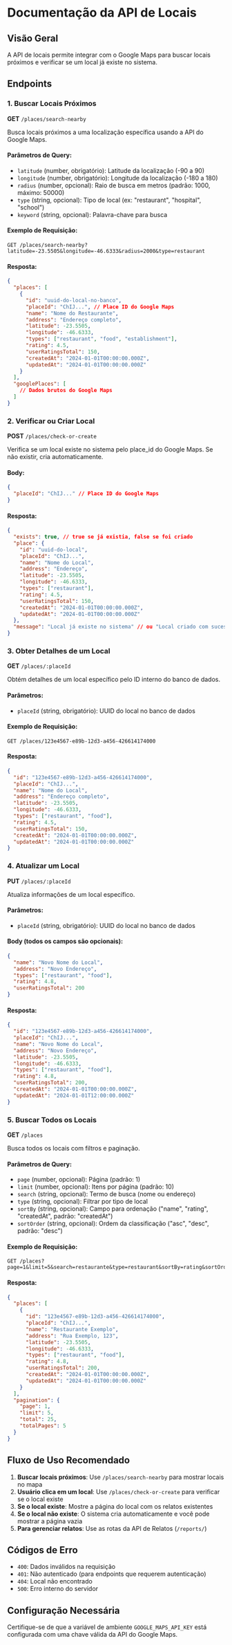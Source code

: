 # Documentação da API de Locais

## Visão Geral

A API de locais permite integrar com o Google Maps para buscar locais próximos e verificar se um local já existe no sistema.

## Endpoints

### 1. Buscar Locais Próximos

**GET** `/places/search-nearby`

Busca locais próximos a uma localização específica usando a API do Google Maps.

#### Parâmetros de Query:
- `latitude` (number, obrigatório): Latitude da localização (-90 a 90)
- `longitude` (number, obrigatório): Longitude da localização (-180 a 180)
- `radius` (number, opcional): Raio de busca em metros (padrão: 1000, máximo: 50000)
- `type` (string, opcional): Tipo de local (ex: "restaurant", "hospital", "school")
- `keyword` (string, opcional): Palavra-chave para busca

#### Exemplo de Requisição:
```http
GET /places/search-nearby?latitude=-23.5505&longitude=-46.6333&radius=2000&type=restaurant
```

#### Resposta:
```json
{
  "places": [
    {
      "id": "uuid-do-local-no-banco",
      "placeId": "ChIJ...", // Place ID do Google Maps
      "name": "Nome do Restaurante",
      "address": "Endereço completo",
      "latitude": -23.5505,
      "longitude": -46.6333,
      "types": ["restaurant", "food", "establishment"],
      "rating": 4.5,
      "userRatingsTotal": 150,
      "createdAt": "2024-01-01T00:00:00.000Z",
      "updatedAt": "2024-01-01T00:00:00.000Z"
    }
  ],
  "googlePlaces": [
    // Dados brutos do Google Maps
  ]
}
```

### 2. Verificar ou Criar Local

**POST** `/places/check-or-create`

Verifica se um local existe no sistema pelo place_id do Google Maps. Se não existir, cria automaticamente.

#### Body:
```json
{
  "placeId": "ChIJ..." // Place ID do Google Maps
}
```

#### Resposta:
```json
{
  "exists": true, // true se já existia, false se foi criado
  "place": {
    "id": "uuid-do-local",
    "placeId": "ChIJ...",
    "name": "Nome do Local",
    "address": "Endereço",
    "latitude": -23.5505,
    "longitude": -46.6333,
    "types": ["restaurant"],
    "rating": 4.5,
    "userRatingsTotal": 150,
    "createdAt": "2024-01-01T00:00:00.000Z",
    "updatedAt": "2024-01-01T00:00:00.000Z"
  },
  "message": "Local já existe no sistema" // ou "Local criado com sucesso no sistema"
}
```

### 3. Obter Detalhes de um Local

**GET** `/places/:placeId`

Obtém detalhes de um local específico pelo ID interno do banco de dados.

#### Parâmetros:
- `placeId` (string, obrigatório): UUID do local no banco de dados

#### Exemplo de Requisição:
```http
GET /places/123e4567-e89b-12d3-a456-426614174000
```

#### Resposta:
```json
{
  "id": "123e4567-e89b-12d3-a456-426614174000",
  "placeId": "ChIJ...",
  "name": "Nome do Local",
  "address": "Endereço completo",
  "latitude": -23.5505,
  "longitude": -46.6333,
  "types": ["restaurant", "food"],
  "rating": 4.5,
  "userRatingsTotal": 150,
  "createdAt": "2024-01-01T00:00:00.000Z",
  "updatedAt": "2024-01-01T00:00:00.000Z"
}
```

### 4. Atualizar um Local

**PUT** `/places/:placeId`

Atualiza informações de um local específico.

#### Parâmetros:
- `placeId` (string, obrigatório): UUID do local no banco de dados

#### Body (todos os campos são opcionais):
```json
{
  "name": "Novo Nome do Local",
  "address": "Novo Endereço",
  "types": ["restaurant", "food"],
  "rating": 4.8,
  "userRatingsTotal": 200
}
```

#### Resposta:
```json
{
  "id": "123e4567-e89b-12d3-a456-426614174000",
  "placeId": "ChIJ...",
  "name": "Novo Nome do Local",
  "address": "Novo Endereço",
  "latitude": -23.5505,
  "longitude": -46.6333,
  "types": ["restaurant", "food"],
  "rating": 4.8,
  "userRatingsTotal": 200,
  "createdAt": "2024-01-01T00:00:00.000Z",
  "updatedAt": "2024-01-01T12:00:00.000Z"
}
```

### 5. Buscar Todos os Locais

**GET** `/places`

Busca todos os locais com filtros e paginação.

#### Parâmetros de Query:
- `page` (number, opcional): Página (padrão: 1)
- `limit` (number, opcional): Itens por página (padrão: 10)
- `search` (string, opcional): Termo de busca (nome ou endereço)
- `type` (string, opcional): Filtrar por tipo de local
- `sortBy` (string, opcional): Campo para ordenação ("name", "rating", "createdAt", padrão: "createdAt")
- `sortOrder` (string, opcional): Ordem da classificação ("asc", "desc", padrão: "desc")

#### Exemplo de Requisição:
```http
GET /places?page=1&limit=5&search=restaurante&type=restaurant&sortBy=rating&sortOrder=desc
```

#### Resposta:
```json
{
  "places": [
    {
      "id": "123e4567-e89b-12d3-a456-426614174000",
      "placeId": "ChIJ...",
      "name": "Restaurante Exemplo",
      "address": "Rua Exemplo, 123",
      "latitude": -23.5505,
      "longitude": -46.6333,
      "types": ["restaurant", "food"],
      "rating": 4.8,
      "userRatingsTotal": 200,
      "createdAt": "2024-01-01T00:00:00.000Z",
      "updatedAt": "2024-01-01T00:00:00.000Z"
    }
  ],
  "pagination": {
    "page": 1,
    "limit": 5,
    "total": 25,
    "totalPages": 5
  }
}
```


## Fluxo de Uso Recomendado

1. **Buscar locais próximos**: Use `/places/search-nearby` para mostrar locais no mapa
2. **Usuário clica em um local**: Use `/places/check-or-create` para verificar se o local existe
3. **Se o local existe**: Mostre a página do local com os relatos existentes
4. **Se o local não existe**: O sistema cria automaticamente e você pode mostrar a página vazia
5. **Para gerenciar relatos**: Use as rotas da API de Relatos (`/reports/`)

## Códigos de Erro

- `400`: Dados inválidos na requisição
- `401`: Não autenticado (para endpoints que requerem autenticação)
- `404`: Local não encontrado
- `500`: Erro interno do servidor

## Configuração Necessária

Certifique-se de que a variável de ambiente `GOOGLE_MAPS_API_KEY` está configurada com uma chave válida da API do Google Maps.
